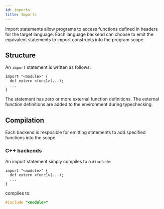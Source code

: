 ```yaml
---
id: imports
title: Imports
---
```


Import statements allow programs to access functions defined in headers for the
target language. Each language backend can choose to emit the equivalent statements
to import constructs into the program scope.

## Structure

An `import` statement is written as follows:

```
import "<module>" {
  def extern <func1>(...);
  ...
}
```

The statement has zero or more external function definitions. The external
function definitions are added to the environment during typechecking.

## Compilation

Each backend is resposible for emitting statements to add specified functions
into the scope.

### C++ backends

An import statement simply compiles to a `#include`:

```
import "<module>" {
  def extern <func1>(...);
  ...
}
```

compiles to:

```C
#include "<module>"
```

